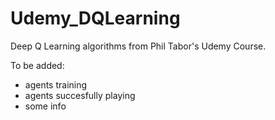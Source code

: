 # Udemy_DQLearning

Deep Q Learning algorithms from Phil Tabor's Udemy Course.

To be added:
- agents training
- agents succesfully playing
- some info
